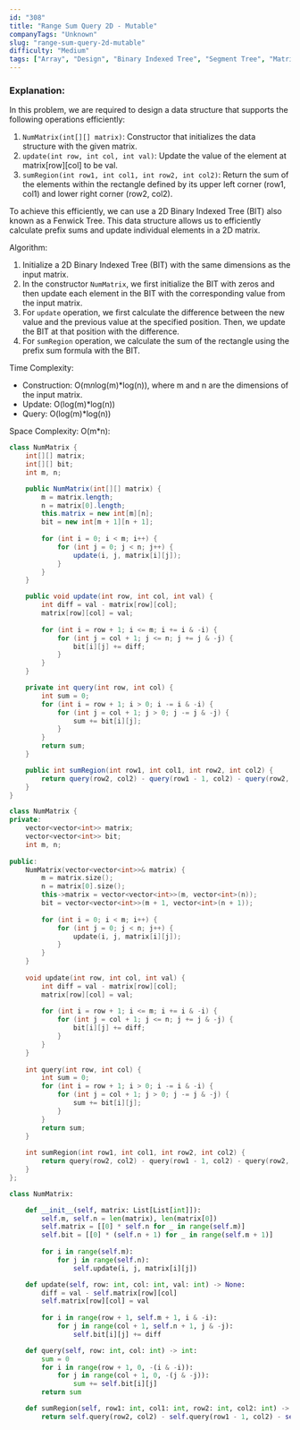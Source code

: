 ```yaml
---
id: "308"
title: "Range Sum Query 2D - Mutable"
companyTags: "Unknown"
slug: "range-sum-query-2d-mutable"
difficulty: "Medium"
tags: ["Array", "Design", "Binary Indexed Tree", "Segment Tree", "Matrix"]
---
```


### Explanation:

In this problem, we are required to design a data structure that supports the following operations efficiently:
1. `NumMatrix(int[][] matrix)`: Constructor that initializes the data structure with the given matrix.
2. `update(int row, int col, int val)`: Update the value of the element at matrix[row][col] to be val.
3. `sumRegion(int row1, int col1, int row2, int col2)`: Return the sum of the elements within the rectangle defined by its upper left corner (row1, col1) and lower right corner (row2, col2).

To achieve this efficiently, we can use a 2D Binary Indexed Tree (BIT) also known as a Fenwick Tree. This data structure allows us to efficiently calculate prefix sums and update individual elements in a 2D matrix.

Algorithm:
1. Initialize a 2D Binary Indexed Tree (BIT) with the same dimensions as the input matrix.
2. In the constructor `NumMatrix`, we first initialize the BIT with zeros and then update each element in the BIT with the corresponding value from the input matrix.
3. For `update` operation, we first calculate the difference between the new value and the previous value at the specified position. Then, we update the BIT at that position with the difference.
4. For `sumRegion` operation, we calculate the sum of the rectangle using the prefix sum formula with the BIT.

Time Complexity:
- Construction: O(m*n*log(m)*log(n)), where m and n are the dimensions of the input matrix.
- Update: O(log(m)*log(n))
- Query: O(log(m)*log(n))

Space Complexity: O(m*n):

```java
class NumMatrix {
    int[][] matrix;
    int[][] bit;
    int m, n;

    public NumMatrix(int[][] matrix) {
        m = matrix.length;
        n = matrix[0].length;
        this.matrix = new int[m][n];
        bit = new int[m + 1][n + 1];
        
        for (int i = 0; i < m; i++) {
            for (int j = 0; j < n; j++) {
                update(i, j, matrix[i][j]);
            }
        }
    }

    public void update(int row, int col, int val) {
        int diff = val - matrix[row][col];
        matrix[row][col] = val;
        
        for (int i = row + 1; i <= m; i += i & -i) {
            for (int j = col + 1; j <= n; j += j & -j) {
                bit[i][j] += diff;
            }
        }
    }

    private int query(int row, int col) {
        int sum = 0;
        for (int i = row + 1; i > 0; i -= i & -i) {
            for (int j = col + 1; j > 0; j -= j & -j) {
                sum += bit[i][j];
            }
        }
        return sum;
    }

    public int sumRegion(int row1, int col1, int row2, int col2) {
        return query(row2, col2) - query(row1 - 1, col2) - query(row2, col1 - 1) + query(row1 - 1, col1 - 1);
    }
}
```

```cpp
class NumMatrix {
private:
    vector<vector<int>> matrix;
    vector<vector<int>> bit;
    int m, n;
    
public:
    NumMatrix(vector<vector<int>>& matrix) {
        m = matrix.size();
        n = matrix[0].size();
        this->matrix = vector<vector<int>>(m, vector<int>(n));
        bit = vector<vector<int>>(m + 1, vector<int>(n + 1));
        
        for (int i = 0; i < m; i++) {
            for (int j = 0; j < n; j++) {
                update(i, j, matrix[i][j]);
            }
        }
    }
    
    void update(int row, int col, int val) {
        int diff = val - matrix[row][col];
        matrix[row][col] = val;
        
        for (int i = row + 1; i <= m; i += i & -i) {
            for (int j = col + 1; j <= n; j += j & -j) {
                bit[i][j] += diff;
            }
        }
    }
    
    int query(int row, int col) {
        int sum = 0;
        for (int i = row + 1; i > 0; i -= i & -i) {
            for (int j = col + 1; j > 0; j -= j & -j) {
                sum += bit[i][j];
            }
        }
        return sum;
    }
    
    int sumRegion(int row1, int col1, int row2, int col2) {
        return query(row2, col2) - query(row1 - 1, col2) - query(row2, col1 - 1) + query(row1 - 1, col1 - 1);
    }
};
```

```python
class NumMatrix:

    def __init__(self, matrix: List[List[int]]):
        self.m, self.n = len(matrix), len(matrix[0])
        self.matrix = [[0] * self.n for _ in range(self.m)]
        self.bit = [[0] * (self.n + 1) for _ in range(self.m + 1)]
        
        for i in range(self.m):
            for j in range(self.n):
                self.update(i, j, matrix[i][j])

    def update(self, row: int, col: int, val: int) -> None:
        diff = val - self.matrix[row][col]
        self.matrix[row][col] = val
        
        for i in range(row + 1, self.m + 1, i & -i):
            for j in range(col + 1, self.n + 1, j & -j):
                self.bit[i][j] += diff

    def query(self, row: int, col: int) -> int:
        sum = 0
        for i in range(row + 1, 0, -(i & -i)):
            for j in range(col + 1, 0, -(j & -j)):
                sum += self.bit[i][j]
        return sum

    def sumRegion(self, row1: int, col1: int, row2: int, col2: int) -> int:
        return self.query(row2, col2) - self.query(row1 - 1, col2) - self.query(row2, col1 - 1) + self.query(row1 - 1, col1 - 1)
```